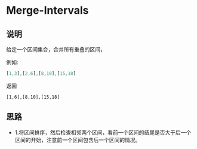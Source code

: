 # Merge-Intervals

## 说明

给定一个区间集合，合并所有重叠的区间，

例如:

```js
[1,3],[2,6],[8,10],[15,18]
```
返回

```
[1,6],[8,10],[15,18]
```

## 思路

- 1.将区间排序，然后检查相邻两个区间，看前一个区间的结尾是否大于后一个区间的开始，注意前一个区间包含后一个区间的情况。